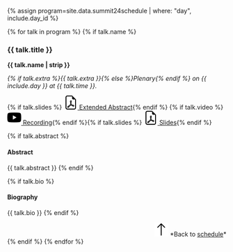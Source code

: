 {% assign program=site.data.summit24schedule | where: "day", include.day_id %}

{% for talk in program %}
{% if talk.name %}

<a id="{{ talk.title | slugify }}-details"/>

### {{ talk.title }}

**{{ talk.name | strip }}**

*{% if talk.extra %}{{ talk.extra }}{% else %}Plenary{% endif %} on {{ include.day }} at {{ talk.time }}.*

{% if talk.slides %} <a href="media/proceedings/plenary/{{ talk.extended }}"><img src="/assets/icons/file-earmark-pdf.svg"> Extended Abstract</a>{% endif %} {% if talk.video %} <a href="https://youtu.be/{{ talk.video }}"><img src="/assets/icons/youtube.svg"> Recording</a>{% endif %}{% if talk.slides %} <a href="media/proceedings/plenary/{{ talk.slides }}"><img src="/assets/icons/file-earmark-pdf.svg"> Slides</a>{% endif %}

{% if talk.abstract %}
#### Abstract

{{ talk.abstract }}
{% endif %}

{% if talk.bio %}
#### Biography

{{ talk.bio }}
{% endif %}

<div style="text-align: right" markdown="1">
<img src="/assets/icons/arrow-up.svg"/> *Back to <a href="#{{ talk.title | slugify }}">schedule</a>*
</div>
{% endif %}
{% endfor %}